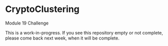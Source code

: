 # CryptoClustering
Module 19 Challenge

This is a work-in-progress. If you see this repository empty or not complete, please come back next week, when it will be complete.
